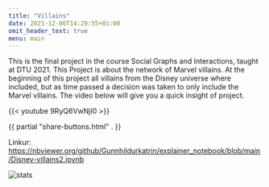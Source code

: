 ```yaml
---
title: "Villains"
date: 2021-12-06T14:29:55+01:00
omit_header_text: true
menu: main
---
```



This is the final project in the course Social Graphs and Interactions, taught at DTU 2021. This Project is about the network of Marvel villains.  At the beginning of this project all villains from the Disney universe where included, but as time passed a decision was taken to only include the Marvel villains. The video  below will give you a quick insight of project.

{{< youtube 9RyQ6VwNjI0 >}}



{{ partial "share-buttons.html" . }}

Linkur: https://nbviewer.org/github/Gunnhildurkatrin/explainer_notebook/blob/main/Disney-villains2.ipynb

![stats](https://nbviewer.org/github/Gunnhildurkatrin/explainer_notebook/blob/main/Disney-villains2.ipynb)
